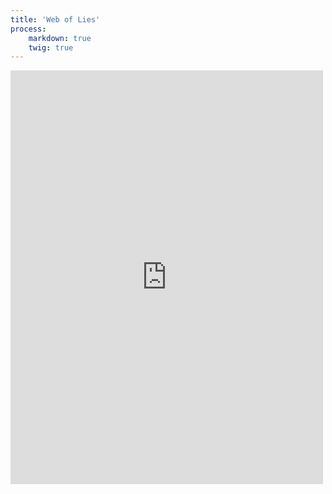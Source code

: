 ```yaml
---
title: 'Web of Lies'
process:
    markdown: true
    twig: true
---
```



<iframe src="https://www.facebook.com/plugins/post.php?href=https%3A%2F%2Fwww.facebook.com%2Fjerry.brahm%2Fposts%2F10157066654032589&width=500" width="500" height="662" style="border:none;overflow:hidden" scrolling="no" frameborder="0" allowTransparency="true" allow="encrypted-media"></iframe>
